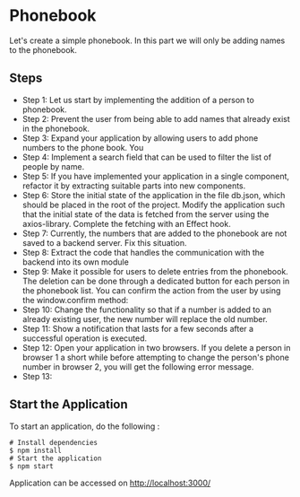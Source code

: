 # Phonebook

Let's create a simple phonebook. In this part we will only be adding names to the phonebook.

## Steps
* Step 1: Let us start by implementing the addition of a person to phonebook.
* Step 2: Prevent the user from being able to add names that already exist in the phonebook. 
* Step 3: Expand your application by allowing users to add phone numbers to the phone book. You
* Step 4: Implement a search field that can be used to filter the list of people by name.
* Step 5: If you have implemented your application in a single component, refactor it by extracting suitable parts into new components.
* Step 6: Store the initial state of the application in the file db.json, which should be placed in the root of the project. Modify the application such that the initial state of the data is fetched from the server using the axios-library. Complete the fetching with an Effect hook.
* Step 7: Currently, the numbers that are added to the phonebook are not saved to a backend server. Fix this situation.
* Step 8: Extract the code that handles the communication with the backend into its own module
* Step 9: Make it possible for users to delete entries from the phonebook. The deletion can be done through a dedicated button for each person in the phonebook list. You can confirm the action from the user by using the window.confirm method:
* Step 10: Change the functionality so that if a number is added to an already existing user, the new number will replace the old number.
* Step 11: Show a notification that lasts for a few seconds after a successful operation is executed.
* Step 12: Open your application in two browsers. If you delete a person in browser 1 a short while before attempting to change the person's phone number in browser 2, you will get the following error message.
* Step 13: 

## Start the Application

To start an application, do the following :

```
# Install dependencies
$ npm install
# Start the application
$ npm start
```
Application can be accessed on [http://localhost:3000/](localhost)